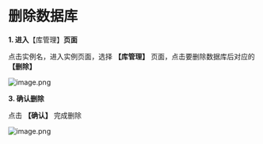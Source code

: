 # 删除数据库

**1. 进入**【库管理】**页面**

点击实例名，进入实例页面，选择 **【库管理】** 页面，点击要删除数据库后对应的 **【删除】**

![image.png](https://img1.jcloudcs.com/cms/5bc47020-5436-4b4e-992a-4677f413774f20180704173843.png)

**3. 确认删除**

点击 **【确认】** 完成删除

![image.png](https://img1.jcloudcs.com/cms/4a2231d2-def3-417b-a676-6c1019f7510020180704173857.png)
